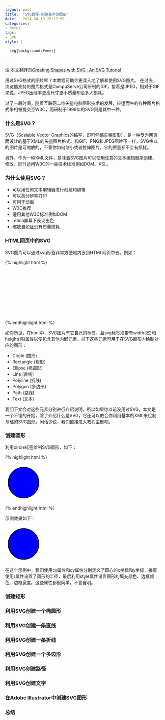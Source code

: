 ```yaml
---
layout: post
title:  "SVG教程-创建基本的图形"
date:   2014-04-10 20:17:59
categories: 
- Notes 
tags:
- SVG
style: |

  svg{background:#eee;}

---
```


注:本文翻译自<a href="http://www.1stwebdesigner.com/css/svg-tutorial/" target="_blank" title="Creating Shapes with SVG : An SVG Tutorial">Creating Shapes with SVG : An SVG Tutorial</a>

用过SVG格式的图片咩？本教程可助你更深入地了解和使用SVG图片。
在过去，浏览器支持的图片格式是CompuServe公司研制的GIF，接着是JPEG，相对于GIF来说，JPEG压缩率更高尺寸更小质量却没多大损耗。

过了一段时间，随着互联网二维矢量电脑图形技术的发展，应运而生的各种图片格式争相被提交至W3C，而研制于1999年的SVG则是其中一种。

### 什么是SVG？

SVG（Scalable Vector Graphics的缩写，即可伸缩矢量图形），是一种专为网页而设计的基于XML的矢量图片格式。和GIF、PNG和JPEG图片不一样，SVG格式的图片是可缩放的，不管你如何缩小或者拉伸图片，它的质量都不会有损耗。

另外，作为一种XML文件，意味着SVG图片可以使用任意的文本编辑器来创建、修改，同时适用W3C的一些技术标准例如DOM、XSL。

### 为什么使用SVG？

* 可以用任何文本编辑器进行创建和编辑
* 可以高分辨率打印
* 可用于动画
* W3C推荐
* 适用其他W3C标准例如DOM
* retina屏幕下表现出色
* 缩放自如且没有质量损耗

### HTML网页中的SVG

SVG图片可以通过svg标签非常方便地内嵌到HTML网页中去。例如：

{% highlight html %}

<svg width="xx" height="yy">
    [svg图片内嵌元素的具体代码]
</svg>

{% endhighlight html %}

如你所见，在html中，SVG图片有它自己的标签，且svg标签须带有width(宽)和height(高)属性以便包含其他内嵌元素。以下这些元素可用于在SVG画布内绘制对应的图形：

* Circle (圆形)
* Rectangle (矩形)
* Ellipse (椭圆形)
* Line (直线)
* Polyline (折线)
* Polygon (多边形)
* Path (路径)
* Text (文本)

我们下文会对这些元素分别进行介绍说明，所以如果你以前没用过SVG，本文是一个不错的开始，除了介绍什么是SVG，它还可以教会你利用基本的XML来绘制基础的SVG图形。闲话少说，我们直接进入教程主题吧。

### 创建圆形

利用circle标签绘制SVG圆形，如下：

{% highlight html %}

<svg height="120" width="120">
    <circle cx="60" cy="60" r="50" style="fill: blue; stroke: black; stroke-width: 2px;" />
</svg>

{% endhighlight html %}

示例效果如下：

<svg height="120" width="120">
    <circle cx="60" cy="60" r="50" style="fill: blue; stroke: black; stroke-width: 2px;" />
</svg>

在这个示例中，我们使用cx属性和cy属性分别定义了圆心的x坐标和y坐标，接着使用r属性设置了圆形的半径，最后利用style属性设置圆形的填充颜色、边框颜色、边框宽度。这些属性都很简单，不言自明。

### 创建矩形



### 利用SVG创建一个椭圆形

### 利用SVG创建一条直线

### 利用SVG创建一条折线

### 利用SVG创建一个多边形

### 利用SVG创建路径

### 利用SVG创建文字

### 在Adobe Illustrator中创建SVG图形

### 总结